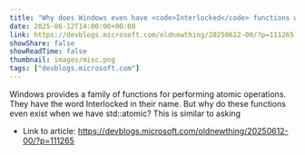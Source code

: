 ```yaml
---
title: "Why does Windows even have <code>Interlocked</code> functions when we have <code>std::atomic</code>?"
date: 2025-06-12T14:00:00+00:00
link: https://devblogs.microsoft.com/oldnewthing/20250612-00/?p=111265
showShare: false
showReadTime: false
thumbnail: images/misc.png
tags: ["devblogs.microsoft.com"]
---
```

Windows provides a family of functions for performing atomic operations. They have the word Interlocked in their name. But why do these functions even exist when we have std::atomic? This is similar to asking

- Link to article: https://devblogs.microsoft.com/oldnewthing/20250612-00/?p=111265